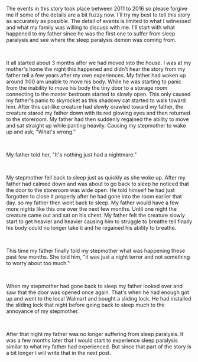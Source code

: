 The events in this story took place between 2011 to 2016 so please forgive me if some of the details are a bit fuzzy now. I'll try my best to tell this story as accurately as possible. The detail of events is limited to what I witnessed and what my family was willing to discuss with me. I'll start with what happened to my father since he was the first one to suffer from sleep paralysis and see where the sleep paralysis demon was coming from.

&#x200B;

It all started about 3 months after we had moved into the house. I was at my mother's home the night this happened and didn't hear the story from my father tell a few years after my own experiences. My father had woken up around 1:00 am unable to move his body. While he was starting to panic from the inability to move his body the tiny door to a storage room connecting to the master bedroom started to slowly open. This only caused my father's panic to skyrocket as this shadowy cat started to walk toward him. After this cat-like creature had slowly crawled toward my father, the creature stared my father down with its red glowing eyes and then returned to the storeroom. My father had then suddenly regained the ability to move and sat straight up while panting heavily. Causing my stepmother to wake up and ask, "What's wrong."

&#x200B;

My father told her, "It's nothing just had a nightmare."

&#x200B;

My stepmother fell back to sleep just as quickly as she woke up. After my father had calmed down and was about to go back to sleep he noticed that the door to the storeroom was wide open. He told himself he had just forgotten to close it properly after he had gone into the room earlier that day. so my father then went back to sleep. My father would have a few more nights like this one over the next few months. Until one night the creature came out and sat on his chest. My father felt the creature slowly start to get heavier and heavier causing him to struggle to breathe tell finally his body could no longer take it and he regained his ability to breathe. 

&#x200B;

This time my father finally told my stepmother what was happening these past few months. She told him, "it was just a night terror and not something to worry about too much." 

&#x200B;

When my stepmother had gone back to sleep my father looked over and saw that the door was opened once again. That's when he had enough got up and went to the local Walmart and bought a sliding lock. He had installed the sliding lock that night before going back to sleep much to the annoyance of my stepmother.

&#x200B;

 After that night my father was no longer suffering from sleep paralysis. It was a few months later that I would start to experience sleep paralysis similar to what my father had experienced. But since that part of the story is a bit longer I will write that in the next post.